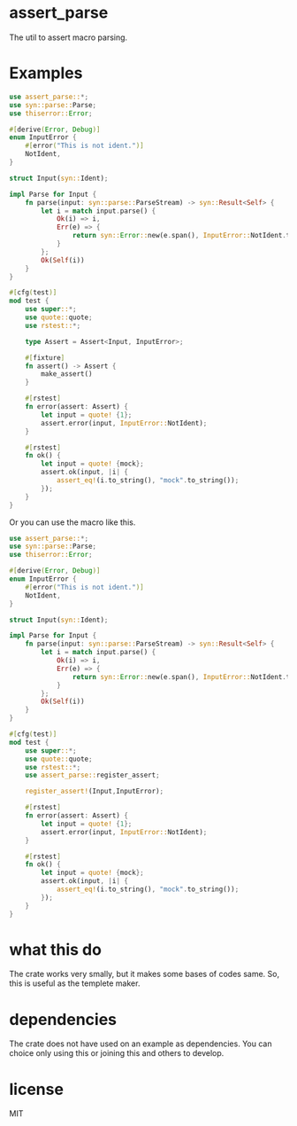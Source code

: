 # assert_parse

The util to assert macro parsing.

# Examples

```rust
use assert_parse::*;
use syn::parse::Parse;
use thiserror::Error;

#[derive(Error, Debug)]
enum InputError {
    #[error("This is not ident.")]
    NotIdent,
}

struct Input(syn::Ident);

impl Parse for Input {
    fn parse(input: syn::parse::ParseStream) -> syn::Result<Self> {
        let i = match input.parse() {
            Ok(i) => i,
            Err(e) => {
                return syn::Error::new(e.span(), InputError::NotIdent.to_string());
            }
        };
        Ok(Self(i))
    }
}

#[cfg(test)]
mod test {
    use super::*;
    use quote::quote;
    use rstest::*;

    type Assert = Assert<Input, InputError>;

    #[fixture]
    fn assert() -> Assert {
        make_assert()
    }

    #[rstest]
    fn error(assert: Assert) {
        let input = quote! {1};
        assert.error(input, InputError::NotIdent);
    }

    #[rstest]
    fn ok() {
        let input = quote! {mock};
        assert.ok(input, |i| {
            assert_eq!(i.to_string(), "mock".to_string());
        });
    }
}
```

Or you can use the macro like this.

```rust
use assert_parse::*;
use syn::parse::Parse;
use thiserror::Error;

#[derive(Error, Debug)]
enum InputError {
    #[error("This is not ident.")]
    NotIdent,
}

struct Input(syn::Ident);

impl Parse for Input {
    fn parse(input: syn::parse::ParseStream) -> syn::Result<Self> {
        let i = match input.parse() {
            Ok(i) => i,
            Err(e) => {
                return syn::Error::new(e.span(), InputError::NotIdent.to_string());
            }
        };
        Ok(Self(i))
    }
}

#[cfg(test)]
mod test {
    use super::*;
    use quote::quote;
    use rstest::*;
    use assert_parse::register_assert;

    register_assert!(Input,InputError);

    #[rstest]
    fn error(assert: Assert) {
        let input = quote! {1};
        assert.error(input, InputError::NotIdent);
    }

    #[rstest]
    fn ok() {
        let input = quote! {mock};
        assert.ok(input, |i| {
            assert_eq!(i.to_string(), "mock".to_string());
        });
    }
}
```
# what this do

The crate works very smally, but it makes some bases of codes same. So, this is useful as the templete maker.

# dependencies

The crate does not have used on an example as dependencies. You can choice only using this or joining this and others to develop.

# license

MIT
